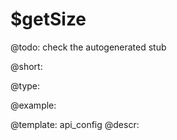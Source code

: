 $getSize
=============

@todo:
	check the autogenerated stub


@short:
	

@type:

@example:

@template:	api_config
@descr:



